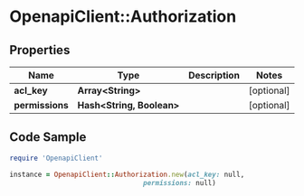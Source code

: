 # OpenapiClient::Authorization

## Properties

Name | Type | Description | Notes
------------ | ------------- | ------------- | -------------
**acl_key** | **Array&lt;String&gt;** |  | [optional] 
**permissions** | **Hash&lt;String, Boolean&gt;** |  | [optional] 

## Code Sample

```ruby
require 'OpenapiClient'

instance = OpenapiClient::Authorization.new(acl_key: null,
                                 permissions: null)
```


